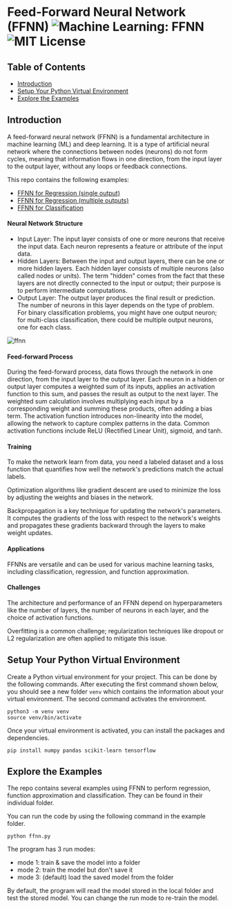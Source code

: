 # Feed-Forward Neural Network (FFNN) ![Machine Learning: FFNN](https://img.shields.io/badge/Machine%20Learning-Neural%20Network-blueviolet) ![MIT License](https://img.shields.io/badge/License-MIT-green?logo=github)

## Table of Contents
- [Introduction](#intro)
- [Setup Your Python Virtual Environment](#setup)
- [Explore the Examples](#examples)

## Introduction <a name=intro></a>

A feed-forward neural network (FFNN) is a fundamental architecture in machine learning (ML) and deep learning. It is a type of artificial neural network where the connections between nodes (neurons) do not form cycles, meaning that information flows in one direction, from the input layer to the output layer, without any loops or feedback connections.

This repo contains the following examples:
- [FFNN for Regression (single output)](https://github.com/cfoh/FFNN-Examples/tree/main/regression)
- [FFNN for Regression (multiple outputs)](https://github.com/cfoh/FFNN-Examples/tree/main/regression2)
- [FFNN for Classification](https://github.com/cfoh/FFNN-Examples/tree/main/classification)

#### Neural Network Structure

- Input Layer: The input layer consists of one or more neurons that receive the input data. 
  Each neuron represents a feature or attribute of the input data.
- Hidden Layers: Between the input and output layers, there can be one or more hidden layers. 
  Each hidden layer consists of multiple neurons (also called nodes or units). The term "hidden" comes from the fact that these layers are not directly connected to the input or output; their purpose is to perform intermediate computations.
- Output Layer: The output layer produces the final result or prediction. 
  The number of neurons in this layer depends on the type of problem. For binary classification problems, you might have one output neuron; for multi-class classification, there could be multiple output neurons, one for each class.

![ffnn](https://github.com/cfoh/FFNN-Examples/assets/51439829/52b8b1d8-6a36-4df4-a727-b73b092e164f)

#### Feed-forward Process

During the feed-forward process, data flows through the network in one direction, from the input layer to the output layer.
Each neuron in a hidden or output layer computes a weighted sum of its inputs, applies an activation function to this sum, and passes the result as output to the next layer.
The weighted sum calculation involves multiplying each input by a corresponding weight and summing these products, often adding a bias term.
The activation function introduces non-linearity into the model, allowing the network to capture complex patterns in the data. Common activation functions include ReLU (Rectified Linear Unit), sigmoid, and tanh.

#### Training

To make the network learn from data, you need a labeled dataset and a loss function that quantifies how well the network's predictions match the actual labels.

Optimization algorithms like gradient descent are used to minimize the loss by adjusting the weights and biases in the network.

Backpropagation is a key technique for updating the network's parameters. It computes the gradients of the loss with respect to the network's weights and propagates these gradients backward through the layers to make weight updates.

#### Applications

FFNNs are versatile and can be used for various machine learning tasks, including classification, regression, and function approximation.

#### Challenges

The architecture and performance of an FFNN depend on hyperparameters like the number of layers, the number of neurons in each layer, and the choice of activation functions.

Overfitting is a common challenge; regularization techniques like dropout or L2 regularization are often applied to mitigate this issue.

## Setup Your Python Virtual Environment <a name=setup></a>

Create a Python virtual environment for your project. This can be done by the following commands. After executing the first command shown below, you should see a new folder `venv` which contains the information about your virtual environment. The second command activates the environment.

```
python3 -m venv venv
source venv/bin/activate
```

Once your virtual environment is activated, you can install the packages and dependencies.

```
pip install numpy pandas scikit-learn tensorflow
```

## Explore the Examples <a name=examples></a>

The repo contains several examples using FFNN to perform regression, function approximation and classification. They can be found in their individual folder. 

You can run the code by using the following command in the example folder. 

```
python ffnn.py
```

The program has 3 run modes:
- mode 1: train & save the model into a folder
- mode 2: train the model but don't save it
- mode 3: (default) load the saved model from the folder

By default, the program will read the model stored in the local folder and test the stored model. You can change the run mode to re-train the model.

